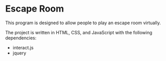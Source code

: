 # Escape Room

This program is designed to allow people to play an escape room virtually. 

The project is written in HTML, CSS, and JavaScript
with the following dependencies: 

- interact.js
- jquery

